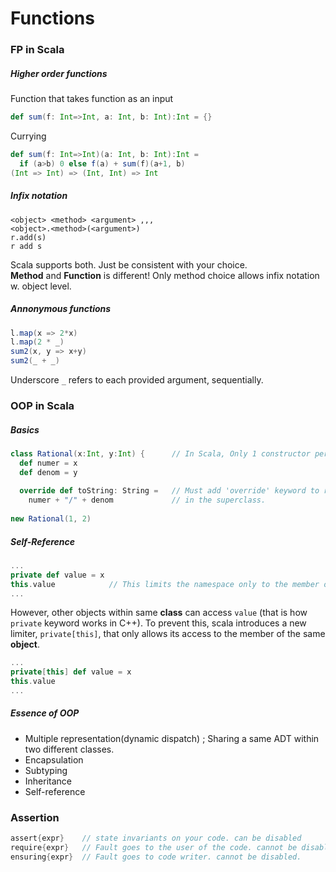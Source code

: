 # Functions

### FP in Scala

##### Higher order functions
Function that takes function as an input
```scala
def sum(f: Int=>Int, a: Int, b: Int):Int = {}
```
Currying
```scala
def sum(f: Int=>Int)(a: Int, b: Int):Int = 
  if (a>b) 0 else f(a) + sum(f)(a+1, b)
(Int => Int) => (Int, Int) => Int
```

##### Infix notation
```
<object> <method> <argument> ,,,
<object>.<method>(<argument>)
r.add(s)
r add s
```
Scala supports both. Just be consistent with your choice.  
**Method** and **Function** is different! Only method choice allows infix notation w. object level.

##### Annonymous functions
```scala
l.map(x => 2*x)
l.map(2 * _)
sum2(x, y => x+y)
sum2(_ + _)
```
Underscore `_` refers to each provided argument, sequentially.

### OOP in Scala

##### Basics
```scala
class Rational(x:Int, y:Int) {      // In Scala, Only 1 constructor per class is possible.
  def numer = x
  def denom = y
  
  override def toString: String =   // Must add 'override' keyword to rewrite existing member
    numer + "/" + denom             // in the superclass.
  
new Rational(1, 2)
```
##### Self-Reference
```scala
...
private def value = x
this.value            // This limits the namespace only to the member of the object. 
...
```
However, other objects within same **class** can access `value` (that is how `private` keyword works in C++).
To prevent this, scala introduces a new limiter, `private[this]`, that only allows its access to the member of the same **object**.
```scala
...
private[this] def value = x
this.value           
...
```
##### Essence of OOP
- Multiple representation(dynamic dispatch) ; Sharing a same ADT within two different classes.
- Encapsulation
- Subtyping
- Inheritance
- Self-reference

### Assertion
```scala
assert{expr}    // state invariants on your code. can be disabled
require{expr}   // Fault goes to the user of the code. cannot be disabled.
ensuring{expr}  // Fault goes to code writer. cannot be disabled.
```
